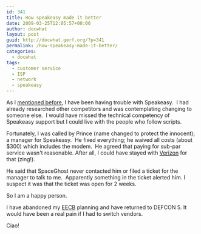 ```yaml
---
id: 341
title: How speakeasy made it better
date: 2009-03-25T12:05:57+00:00
author: docwhat
layout: post
guid: http://docwhat.gerf.org/?p=341
permalink: /how-speakeasy-made-it-better/
categories:
  - docwhat
tags:
  - customer service
  - ISP
  - network
  - speakeasy
---
```

As I <a href="http://docwhat.gerf.org/2009/03/how-to-make-a-customer-want-to-leave/">mentioned before</a>, I have been having trouble with Speakeasy.  I had already researched other competitors and was contemplating changing to someone else.  I would have missed the technical competency of Speakeasy support but I could live with the people who follow scripts.

Fortunately, I was called by Prince (name changed to protect the innocent); a manager for Speakeasy.  He fixed everything; he waived all costs (about $300) which includes the modem.  He agreed that paying for sub-par service wasn't reasonable. After all, I could have stayed with <a href="http://docwhat.gerf.org/2008/02/verizon-sucks/">Verizon</a> for that (zing!). 

He said that SpaceGhost never contacted him or filed a ticket for the manager to talk to me.  Apparently something in the ticket alerted him. I suspect it was that the ticket was open for 2 weeks.

So I am a happy person.

I have abandoned my <a href="http://consumerist.com/consumer/complaint-letters/how-to-launch-an-executive-email-carpet-bomb-259713.php">EECB</a> planning and have returned to DEFCON 5. It would have been a real pain if I had to switch vendors.

Ciao!